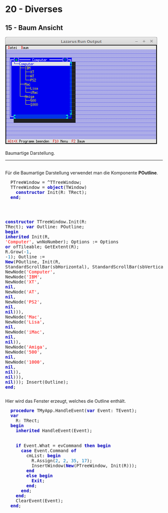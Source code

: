 <html>
    <b><h1>20 - Diverses</h1></b>
    <b><h2>15 - Baum Ansicht</h2></b>
<img src="image.png" alt="Selfhtml"><br><br>
Baumartige Darstellung.<br>
<hr><br>
Für die Baumartige Darstellung verwendet man die Komponente <b>POutline</b>.<br>
<pre><code=pascal>  PTreeWindow = ^TTreeWindow;
  TTreeWindow = <b><font color="0000BB">object</font></b>(TWindow)
    <b><font color="0000BB">constructor</font></b> Init(R: TRect);
  <b><font color="0000BB">end</font></b>;
<br>

  <b><font color="0000BB">constructor</font></b> TTreeWindow.Init(R: TRect);
  <b><font color="0000BB">var</font></b>
    Outline: POutline;
  <b><font color="0000BB">begin</font></b>
    <b><font color="0000BB">inherited</font></b> Init(R, <font color="#FF0000">'Computer'</font>, wnNoNumber);
    Options := Options <b><font color="0000BB">or</font></b> ofTileable;
    GetExtent(R);
    R.Grow(-<font color="#0077BB">1</font>, -<font color="#0077BB">1</font>);
    Outline := <b><font color="0000BB">New</font></b>(POutline, Init(R, StandardScrollBar(sbHorizontal), StandardScrollBar(sbVertical),
      NewNode(<font color="#FF0000">'Computer'</font>,
        NewNode(<font color="#FF0000">'IBM'</font>,
          NewNode(<font color="#FF0000">'XT'</font>, <b><font color="0000BB">nil</font></b>,
          NewNode(<font color="#FF0000">'AT'</font>, <b><font color="0000BB">nil</font></b>,
          NewNode(<font color="#FF0000">'PS2'</font>, <b><font color="0000BB">nil</font></b>, <b><font color="0000BB">nil</font></b>))),
        NewNode(<font color="#FF0000">'Mac'</font>,
          NewNode(<font color="#FF0000">'Lisa'</font>, <b><font color="0000BB">nil</font></b>,
          NewNode(<font color="#FF0000">'iMac'</font>, <b><font color="0000BB">nil</font></b>, <b><font color="0000BB">nil</font></b>)),
        NewNode(<font color="#FF0000">'Amiga'</font>,
          NewNode(<font color="#FF0000">'500'</font>, <b><font color="0000BB">nil</font></b>,
          NewNode(<font color="#FF0000">'1000'</font>, <b><font color="0000BB">nil</font></b>, <b><font color="0000BB">nil</font></b>)), <b><font color="0000BB">nil</font></b>))), <b><font color="0000BB">nil</font></b>)));
    Insert(Outline);
  <b><font color="0000BB">end</font></b>;</code></pre>
Hier wird das Fenster erzeugt, welches die Outline enthält.<br>
<pre><code=pascal>  <b><font color="0000BB">procedure</font></b> TMyApp.HandleEvent(<b><font color="0000BB">var</font></b> Event: TEvent);
  <b><font color="0000BB">var</font></b>
    R: TRect;
  <b><font color="0000BB">begin</font></b>
    <b><font color="0000BB">inherited</font></b> HandleEvent(Event);
<br>
    <b><font color="0000BB">if</font></b> Event.What = evCommand <b><font color="0000BB">then</font></b> <b><font color="0000BB">begin</font></b>
      <b><font color="0000BB">case</font></b> Event.Command <b><font color="0000BB">of</font></b>
        cmList: <b><font color="0000BB">begin</font></b>
          R.Assign(<font color="#0077BB">2</font>, <font color="#0077BB">2</font>, <font color="#0077BB">35</font>, <font color="#0077BB">17</font>);
          InsertWindow(<b><font color="0000BB">New</font></b>(PTreeWindow, Init(R)));
        <b><font color="0000BB">end</font></b>
        <b><font color="0000BB">else</font></b> <b><font color="0000BB">begin</font></b>
          <b><font color="0000BB">Exit</font></b>;
        <b><font color="0000BB">end</font></b>;
      <b><font color="0000BB">end</font></b>;
    <b><font color="0000BB">end</font></b>;
    ClearEvent(Event);
  <b><font color="0000BB">end</font></b>;</code></pre>
<br>
</html>
